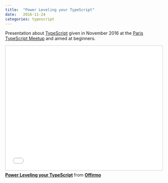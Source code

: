 ```yaml
---
title:  "Power Leveling your TypeScript"
date:   2016-11-24
categories: typescript
---
```


Presentation about [TypeScript](https://www.typescriptlang.org/index.html) given in November 2016 at the
[Paris TypeScript Meetup](https://www.meetup.com/fr-FR/Paris-Typescript/) and aimed at beginners.

<iframe src="//www.slideshare.net/slideshow/embed_code/key/aEBVgvFXMmOCGP"
width="595" height="400" frameborder="0" marginwidth="0" marginheight="0" scrolling="no"
style="border:1px solid #CCC; border-width:1px; margin-bottom:5px; max-width: 100%;" allowfullscreen>
</iframe>

<div style="margin-bottom:5px">
	<strong>
		<a href="//www.slideshare.net/Offirmo/power-leveling-your-typescript" title="Power Leveling your TypeScript" target="_blank">Power Leveling your TypeScript</a>
	</strong>
	from
	<strong>
		<a target="_blank" href="https://www.slideshare.net/Offirmo">Offirmo</a>
	</strong>
</div>
